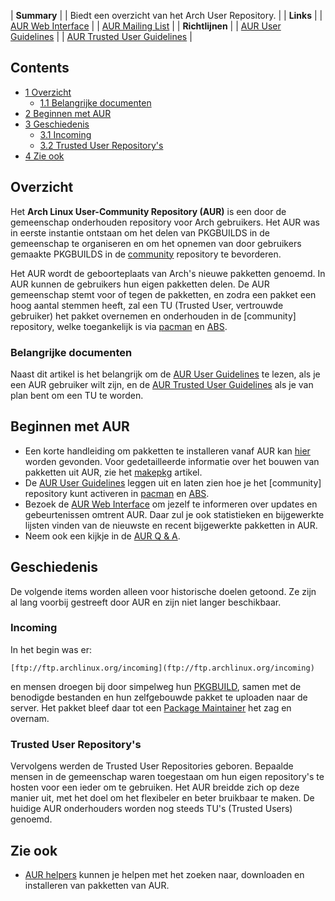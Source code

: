 | **Summary**  |
| Biedt een overzicht van het Arch User Repository. |
| **Links** |
| [AUR Web Interface](https://aur.archlinux.org) |
| [AUR Mailing List](https://www.archlinux.org/mailman/listinfo/aur-general) |
| **Richtlijnen** |
| [AUR User Guidelines](/index.php/AUR_User_Guidelines "AUR User Guidelines") |
| [AUR Trusted User Guidelines](/index.php/AUR_Trusted_User_Guidelines "AUR Trusted User Guidelines") |

## Contents

*   [1 Overzicht](#Overzicht)
    *   [1.1 Belangrijke documenten](#Belangrijke_documenten)
*   [2 Beginnen met AUR](#Beginnen_met_AUR)
*   [3 Geschiedenis](#Geschiedenis)
    *   [3.1 Incoming](#Incoming)
    *   [3.2 Trusted User Repository's](#Trusted_User_Repository.27s)
*   [4 Zie ook](#Zie_ook)

## Overzicht

Het **Arch Linux User-Community Repository (AUR)** is een door de gemeenschap onderhouden repository voor Arch gebruikers. Het AUR was in eerste instantie ontstaan om het delen van PKGBUILDS in de gemeenschap te organiseren en om het opnemen van door gebruikers gemaakte PKGBUILDS in de [community](/index.php/Community "Community") repository te bevorderen.

Het AUR wordt de geboorteplaats van Arch's nieuwe pakketten genoemd. In AUR kunnen de gebruikers hun eigen pakketten delen. De AUR gemeenschap stemt voor of tegen de pakketten, en zodra een pakket een hoog aantal stemmen heeft, zal een TU (Trusted User, vertrouwde gebruiker) het pakket overnemen en onderhouden in de [community] repository, welke toegankelijk is via [pacman](/index.php/Pacman "Pacman") en [ABS](/index.php/ABS "ABS").

### Belangrijke documenten

Naast dit artikel is het belangrijk om de [AUR User Guidelines](/index.php/AUR_User_Guidelines "AUR User Guidelines") te lezen, als je een AUR gebruiker wilt zijn, en de [AUR Trusted User Guidelines](/index.php/AUR_Trusted_User_Guidelines "AUR Trusted User Guidelines") als je van plan bent om een TU te worden.

## Beginnen met AUR

*   Een korte handleiding om pakketten te installeren vanaf AUR kan [hier](/index.php/AUR_User_Guidelines#Using_Packages_from_UNSUPPORTED "AUR User Guidelines") worden gevonden. Voor gedetailleerde informatie over het bouwen van pakketten uit AUR, zie het [makepkg](/index.php/Makepkg "Makepkg") artikel.
*   De [AUR User Guidelines](/index.php/AUR_User_Guidelines "AUR User Guidelines") leggen uit en laten zien hoe je het [community] repository kunt activeren in [pacman](/index.php/Pacman "Pacman") en [ABS](/index.php/ABS "ABS").
*   Bezoek de [AUR Web Interface](https://aur.archlinux.org) om jezelf te informeren over updates en gebeurtenissen omtrent AUR. Daar zul je ook statistieken en bijgewerkte lijsten vinden van de nieuwste en recent bijgewerkte pakketten in AUR.
*   Neem ook een kijkje in de [AUR Q & A](/index.php/AUR_Q_%26_A "AUR Q & A").

## Geschiedenis

De volgende items worden alleen voor historische doelen getoond. Ze zijn al lang voorbij gestreeft door AUR en zijn niet langer beschikbaar.

### Incoming

In het begin was er:

```
[ftp://ftp.archlinux.org/incoming](ftp://ftp.archlinux.org/incoming)

```

en mensen droegen bij door simpelweg hun [PKGBUILD](/index.php/PKGBUILD "PKGBUILD"), samen met de benodigde bestanden en hun zelfgebouwde pakket te uploaden naar de server. Het pakket bleef daar tot een [Package Maintainer](/index.php/Package_Maintainer "Package Maintainer") het zag en overnam.

### Trusted User Repository's

Vervolgens werden de Trusted User Repositories geboren. Bepaalde mensen in de gemeenschap waren toegestaan om hun eigen repository's te hosten voor een ieder om te gebruiken. Het AUR breidde zich op deze manier uit, met het doel om het flexibeler en beter bruikbaar te maken. De huidige AUR onderhouders worden nog steeds TU's (Trusted Users) genoemd.

## Zie ook

*   [AUR helpers](/index.php/AUR_helpers "AUR helpers") kunnen je helpen met het zoeken naar, downloaden en installeren van pakketten van AUR.